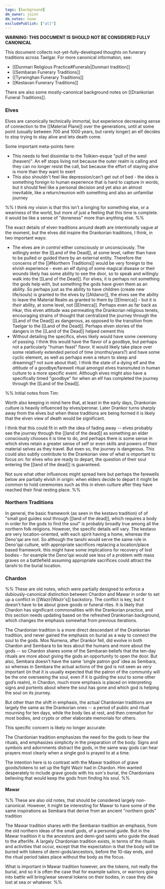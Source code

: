 ```yaml
---
tags: [background]
dm_owner: joint
dm_notes: none
excludePublish: ["all"]
---
```


**WARNING: THIS DOCUMENT IS SHOULD NOT BE CONSIDERED FULLY CANONICAL**

This document collects not-yet-fully-developed thoughts on funerary traditions across Taelgar. For more canonical information, see:
* [[Dunmari Religious Practice#Funerals|Dunmari tradition]]
* [[Sembaran Funerary Traditions]]
* [[Tyrwinghan Funerary Traditions]]
* [[Kestavan Funerary Traditions]]

There are also some mostly-canonical background notes on [[Drankorian Funeral Traditions]].

### Elves
Elves are canonically technically immortal, but experience decreasing sense of connection to the [[Material Plane]] over the generations, until at some point (usually between 700 and 1000 years, but rarely longer) an elf decides to stop trying to stay alive and lets death come.

Some important meta-points here:
* This needs to feel dissimilar to the Tolkien-esque "pull of the west (heaven)". An elf stops living not because the outer realm is calling and they can no longer resist the call, but because the effort of staying alive is more than they want to exert
* This also shouldn't feel like depression/can't get out of bed - the idea is something foreign to human experience that is hard to capture in words, but it should feel like a personal decision and yet also an almost inevitable, like a return/reunion with something and also an unfamiliar journey

%%
I think my vision is that this isn't a longing for something else, or a weariness of the world, but more of just a feeling that this time is complete. it would be like a sense of "doneness" more than anything else. 
%%

The exact details of elven traditions around death are intentionally vague at the moment, but the elves did inspire the Drankorian traditions, I think, in two important ways:
* The elves are *in control* either consciously or unconsciously. The willingly enter the [[Land of the Dead]], at some level, rather than have to be pulled or guided there by an external entity. Therefore the concerns of the [[#Northern Traditions]] would be very foreign to the elvish experience - even an elf dying of some magical disease or their wounds likely has some ability to see the door, so to speak and willingly walk into the [[Land of the Dead]]. For elves, it is perhaps not something the gods help with, but something the gods have given them as an ability. So perhaps just as the ability to have children (create new life/souls) is granted to the elves by [[Aldanor]], the elves see the ability to leave the Material Realm as granted to them by [[Elmerca]] - but it is *their* ability, at some level, not [[Elmerca]]. Perhaps even as far back as Hkar, this elven attitude was permeating the Drankorian religious tenets, encouraging strains of thought that centralized the journey through the [[Land of the Dead]] as dangerous, as opposed to the transition from Taelgar to the [[Land of the Dead]]. Perhaps elven stories of the dangers in the [[Land of the Dead]] helped cement this
* Without detailing the specifics, elves likely would have some ceremony of passing. I think this would have the flavor of a goodbye, but perhaps not a particularly "human feast" flavor. It would likely take place over some relatively extended period of time (months/years?) and have some cyclic element, as well as perhaps even a return to sleep and dreaming(? not sure about that). I think the state of a dying elf and the *attitude* of a goodbye/farewell ritual amongst elves transmuted in human culture to a more specific event. Although elves might also have a specifically timed "goodbye" for when an elf has completed the journey through the [[Land of the Dead]]. 

%%
Initial notes from Tim:

Worth also keeping in mind here that, at least in the early days, Drankorian culture is heavily influenced by elves/peronar. Later Drankor turns sharply away from the elves but when these traditions are being formed it is likely that the elven view of death would be significant. 

I think that this could fit in with the idea of fading away -- elves probably see the journey through the [[land of the dead]] as something an elder consciously chooses it is time to do, and perhaps there is some sense in which elves retain a greater sense of self or even skills and powers of their material selves as they travel. But even so, the journey is dangerous. This could also subtly contribute to the Drankorian view of what is important to focus on: for elves who are ready to depart, the question of their soul entering the [[land of the dead]] is guaranteed. 

Not sure what other influences might spread here but perhaps the farewells below are partially elvish in origin: when elders decide to depart it might be common to hold ceremonies such as this in elven culture after they have reached their final resting place. 
%%

### Northern Traditions

In general, the basic framework (as seen in the kestavo tradition) of of "small god guides soul through [[land of the dead]], which requires a body in order for the gods to find the soul" is probably broadly true among all the northern folk religions. However, the specific details will vary. The kestavo are very location-oriented, with each spirit having a home, whereas the Deno'qai are not. So although the tanshi would serve the same role in Deno'qai culture, with appropriate sacrifices replacing a location/place based framework. this might have some implications for recovery of lost bodies - for example the Deno'qai would see less of a problem with mass graves on a battlefield assuming appropriate sacrifices could attract the tanshi to the burial location. 

### Chardon

%% These are old notes, which were partially designed to enforce a dubiously-canonical distinction between Chardon and Mawar in order to set up a conflict in [[Wazir|Wazir's]] backstory. The conflict is key, but it doesn't have to be about grave goods or funeral rites. It is likely that Chardon has significant commonalities with the Drankorian practice, and this section needs updating based on the refreshed Drankorian background, which changes the emphasis somewhat from previous iterations.

The Chardonian tradition is a more direct descendant of the Drankorian tradition, and never gained the emphasis on burial as a way to connect the soul to the gods. Mos Numena, after Drankor fell, did evolve in both Chardon and Sembara to be less about the humans and more about the gods -- so Chardon shares some of the Sembaran beliefs that the ten-day rituals are more about giving the gods an opportunity to open the door. But also, Sembara doesn’t have the same ‘single patron god’ idea as Sembara, so whereas in Sembara the actual actions of the god is not seen as very important (in that it is usually expected that the patron of the community will be the one overseeing the soul, even if it is guiding the soul to some other god’s realm), in Chardon, much more emphasis is placed on interpreting signs and portents about where the soul has gone and which god is helping the soul on its journey.
  
But other than the shift in emphasis, the actual Chardonian traditions are largely the same as the Drankorian ones -- a period of public and ritual mourning for ten days, while the body lies at rest, and then cremation for most bodies, and crypts or other elaborate memorials for others.

This specific concern is likely no longer accurate:

The Chardonian tradition emphasizes the need for the gods to hear the rituals, and emphasizes simplicity in the preparation of the body. Signs and symbols and adornments distract the gods, in the same way gods can hear prayers most clearly when a single god is prayed to at a time.

The intention here is to contrast with the Mawar tradition of grave goods/tokens to set up the fight Wazir had in Chardon. Him wanted desperately to include grave goods with his son's burial, the Chardonians believing that would keep the gods from finding his soul.
%%

#### Mawar
%%
These are also old notes, that should be considered largely non-canonical. However, it might be interesting for Mawar to have some of the same inspirations as Sembara that derive from an ancient "northern gods" tradition 

The Mawar tradition shares with the Sembaran tradition an emphasis, from the old northern ideas of the small gods, of a personal guide. But in the Mawar tradition it is the ancestors and demi-god saints who guide the dead to the afterlife. A largely Chardonian tradition exists, in terms of the rituals and activities that occur, except that the expectation is that the body will be buried with tokens of demi-gods/ancestors, before the 10-day ends, and the ritual period takes place without the body as the focus.

What is important in Mawar tradition however, are the tokens, not really the burial, and so it is often the case that for example sailors, or warriors going into battle will bring/wear several tokens on their bodies, in case they die lost at sea or whatever.
%%